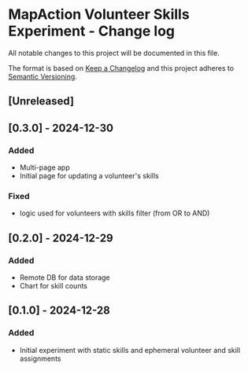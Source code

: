 # MapAction Volunteer Skills Experiment - Change log

All notable changes to this project will be documented in this file.

The format is based on [Keep a Changelog](http://keepachangelog.com/en/1.0.0/)
and this project adheres to [Semantic Versioning](http://semver.org/spec/v2.0.0.html).

## [Unreleased]

## [0.3.0] - 2024-12-30

### Added

* Multi-page app
* Initial page for updating a volunteer's skills

### Fixed

* logic used for volunteers with skills filter (from OR to AND)

## [0.2.0] - 2024-12-29

### Added

* Remote DB for data storage
* Chart for skill counts

## [0.1.0] - 2024-12-28

### Added

- Initial experiment with static skills and ephemeral volunteer and skill assignments
